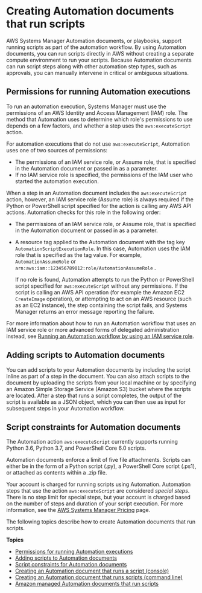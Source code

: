 # Creating Automation documents that run scripts<a name="automation-document-script"></a>

AWS Systems Manager Automation documents, or playbooks, support running scripts as part of the automation workflow\. By using Automation documents, you can run scripts directly in AWS without creating a separate compute environment to run your scripts\. Because Automation documents can run script steps along with other automation step types, such as approvals, you can manually intervene in critical or ambiguous situations\. 

## Permissions for running Automation executions<a name="execution-permissions"></a>

To run an automation execution, Systems Manager must use the permissions of an AWS Identity and Access Management \(IAM\) role\. The method that Automation uses to determine which role's permissions to use depends on a few factors, and whether a step uses the `aws:executeScript` action\. 

For automation executions that do not use `aws:executeScript`, Automation uses one of two sources of permissions:
+ The permissions of an IAM service role, or Assume role, that is specified in the Automation document or passed in as a parameter\.
+ If no IAM service role is specified, the permissions of the IAM user who started the automation execution\. 

When a step in an Automation document includes the `aws:executeScript` action, however, an IAM service role \(Assume role\) is always required if the Python or PowerShell script specified for the action is calling any AWS API actions\. Automation checks for this role in the following order:
+ The permissions of an IAM service role, or Assume role, that is specified in the Automation document or passed in as a parameter\.
+ A resource tag applied to the Automation document with the tag key `AutomationScriptExecutionRole`\. In this case, Automation uses the IAM role that is specified as the tag value\. For example, `AutomationAssumeRole` or `arn:aws:iam::123456789012:role/AutomationAssumeRole` \.

  If no role is found, Automation attempts to run the Python or PowerShell script specified for `aws:executeScript` without any permissions\. If the script is calling an AWS API operation \(for example the Amazon EC2 `CreateImage` operation\), or attempting to act on an AWS resource \(such as an EC2 instance\), the step containing the script fails, and Systems Manager returns an error message reporting the failure\. 

For more information about how to run an Automation workflow that uses an IAM service role or more advanced forms of delegated administration instead, see [Running an Automation workflow by using an IAM service role](automation-walk-security-assume.md)\.

## Adding scripts to Automation documents<a name="adding-scripts"></a>

You can add scripts to your Automation documents by including the script inline as part of a step in the document\. You can also attach scripts to the document by uploading the scripts from your local machine or by specifying an Amazon Simple Storage Service \(Amazon S3\) bucket where the scripts are located\. After a step that runs a script completes, the output of the script is available as a JSON object, which you can then use as input for subsequent steps in your Automation workflow\.

## Script constraints for Automation documents<a name="script-constraints"></a>

The Automation action `aws:executeScript` currently supports running Python 3\.6, Python 3\.7, and PowerShell Core 6\.0 scripts\.

Automation documents enforce a limit of five file attachments\. Scripts can either be in the form of a Python script \(\.py\), a PowerShell Core script \(\.ps1\), or attached as contents within a \.zip file\.

Your account is charged for running scripts using Automation\. Automation steps that use the action `aws:executeScript` are considered *special steps*\. There is no step limit for special steps, but your account is charged based on the number of steps and duration of your script execution\. For more information, see the [AWS Systems Manager Pricing](https://aws.amazon.com/systems-manager/pricing/) page\.

The following topics describe how to create Automation documents that run scripts\.

**Topics**
+ [Permissions for running Automation executions](#execution-permissions)
+ [Adding scripts to Automation documents](#adding-scripts)
+ [Script constraints for Automation documents](#script-constraints)
+ [Creating an Automation document that runs a script \(console\)](automation-document-script-console.md)
+ [Creating an Automation document that runs scripts \(command line\)](automation-document-script-commandline.md)
+ [Amazon managed Automation documents that run scripts](runbook-scripts.md)